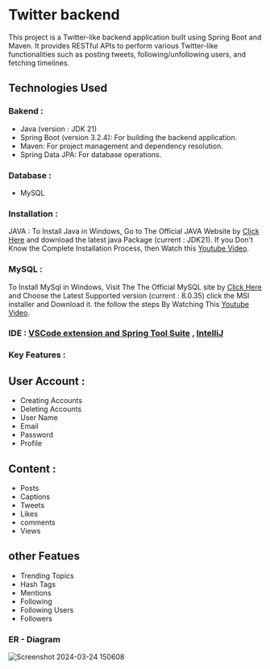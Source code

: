 # Twitter backend
This project is a Twitter-like backend application built using Spring Boot and Maven. It provides RESTful APIs to perform various Twitter-like functionalities such as posting tweets, following/unfollowing users, and fetching timelines.
## Technologies Used
### Bakend :
- Java (version : JDK 21)
- Spring Boot (version 3.2.4): For building the backend application.
- Maven: For project management and dependency resolution.
- Spring Data JPA: For database operations.
### Database :
- MySQL
### Installation :
JAVA :
To Install Java in Windows, Go to The Official JAVA Website by [Click Here](https://www.java.com/en/download) and download the latest java Package (current : JDK21). If you Don't Know the Complete Installation Process, then Watch this [Youtube Video](https://youtu.be/jPwrWjEwtrw?si=ubPgTNFYeCaHAK-X).

### MySQL :
To Install MySql in Windows, Visit The The Official MySQL site by [Click Here](https://dev.mysql.com/downloads/installer/) and Choose the Latest Supported version (current : 8.0.35) click the MSI installer and Download it. the follow the steps By Watching This [Youtube Video](https://youtu.be/uj4OYk5nKCg?si=FhETuZG7weRMPlYU).

### IDE : [VSCode extension and Spring Tool Suite](https://spring.io/tools) , [IntelliJ](https://www.jetbrains.com/idea/download/?section=windows)

### Key Features :
## User Account :
- Creating Accounts
- Deleting Accounts
- User Name
- Email
- Password
- Profile
## Content :
- Posts
- Captions
- Tweets
- Likes
- comments
- Views
## other Featues
- Trending Topics
- Hash Tags
- Mentions
- Following
- Following Users
- Followers
### ER - Diagram
![Screenshot 2024-03-24 150608](https://github.com/vishwaravi/Twitter/assets/128621045/c3a828dc-7a6b-4311-acdb-597b9614b258)
